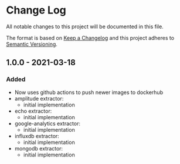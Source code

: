 # Change Log
All notable changes to this project will be documented in this file.

The format is based on [Keep a Changelog](http://keepachangelog.com/)
and this project adheres to [Semantic Versioning](http://semver.org/).

## 1.0.0 - 2021-03-18

### Added
- Now uses github actions to push newer images to dockerhub
- amplitude extractor:
  - initial implementation
- echo extractor:
  - initial implementation
- google-analytics extractor:
  - initial implementation
- influxdb extractor:
  - initial implementation
- mongodb extractor:
  - initial implementation
